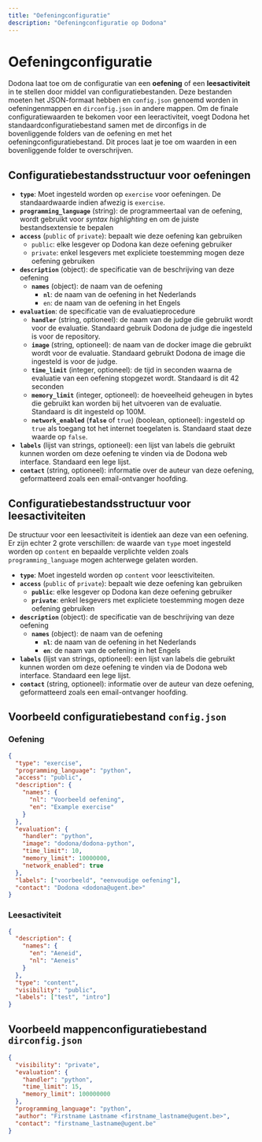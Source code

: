 ```yaml
---
title: "Oefeningconfiguratie"
description: "Oefeningconfiguratie op Dodona"
---
```


# Oefeningconfiguratie

Dodona laat toe om de configuratie van een **oefening** of een **leesactiviteit** in te stellen door middel van configuratiebestanden. Deze bestanden moeten het JSON-formaat hebben en `config.json` genoemd worden in oefeningenmappen en `dirconfig.json` in andere mappen. Om de finale configuratiewaarden te bekomen voor een leeractiviteit, voegt Dodona het standaardconfiguratiebestand samen met de dirconfigs in de bovenliggende folders van de oefening en met het oefeningconfiguratiebestand. Dit proces laat je toe om waarden in een bovenliggende folder te overschrijven.

## Configuratiebestandsstructuur voor oefeningen

- **`type`**: Moet ingesteld worden op `exercise` voor oefeningen. De standaardwaarde indien afwezig is `exercise`.
- **`programming_language`** (string): de programmeertaal van de oefening, wordt gebruikt voor *syntax highlighting* en om de juiste bestandsextensie te bepalen
- **`access`** (`public` of `private`): bepaalt wie deze oefening kan gebruiken
  - `public`: elke lesgever op Dodona kan deze oefening gebruiker
  - `private`: enkel lesgevers met expliciete toestemming mogen deze oefening gebruiken
- **`description`** (object): de specificatie van de beschrijving van deze oefening
  - **`names`** (object): de naam van de oefening
    - **`nl`**: de naam van de oefening in het Nederlands
    - `en`: de naam van de oefening in het Engels
- **`evaluation`**: de specificatie van de evaluatieprocedure
  - **`handler`** (string, optioneel): de naam van de judge die gebruikt wordt voor de evaluatie. Standaard gebruik Dodona de judge die ingesteld is voor de repository.
  - **`image`** (string, optioneel): de naam van de docker image die gebruikt wordt voor de evaluatie. Standaard gebruikt Dodona de image die ingesteld is voor de judge.
  - **`time_limit`** (integer, optioneel): de tijd in seconden waarna de evaluatie van een oefening stopgezet wordt. Standaard is dit 42 seconden
  - **`memory_limit`** (integer, optioneel): de hoeveelheid geheugen in bytes die gebruikt kan worden bij het uitvoeren van de evaluatie. Standaard is dit ingesteld op 100M.
  - **`network_enabled`** (**`false`** of `true`) (boolean, optioneel): ingesteld op `true` als toegang tot het internet toegelaten is. Standaard staat deze waarde op `false`.
- **`labels`** (lijst van strings, optioneel): een lijst van labels die gebruikt kunnen worden om deze oefening te vinden via de Dodona web interface. Standaard een lege lijst.
- **`contact`** (string, optioneel): informatie over de auteur van deze oefening, geformatteerd zoals een email-ontvanger hoofding.

## Configuratiebestandsstructuur voor leesactiviteiten

De structuur voor een leesactiviteit is identiek aan deze van een oefening. Er zijn echter 2 grote verschillen: de waarde van `type` moet ingesteld worden op `content` en bepaalde verplichte velden zoals `programming_language` mogen achterwege gelaten worden.

- **`type`**: Moet ingesteld worden op `content` voor leesctiviteiten.
- **`access`** (`public` of `private`): bepaalt wie deze oefening kan gebruiken
  - **`public`**: elke lesgever op Dodona kan deze oefening gebruiker
  - **`private`**: enkel lesgevers met expliciete toestemming mogen deze oefening gebruiken
- **`description`** (object): de specificatie van de beschrijving van deze oefening
  - **`names`** (object): de naam van de oefening
    - **`nl`**: de naam van de oefening in het Nederlands
    - **`en`**: de naam van de oefening in het Engels
- **`labels`** (lijst van strings, optioneel): een lijst van labels die gebruikt kunnen worden om deze oefening te vinden via de Dodona web interface. Standaard een lege lijst.
- **`contact`** (string, optioneel): informatie over de auteur van deze oefening, geformatteerd zoals een email-ontvanger hoofding.

## Voorbeeld configuratiebestand `config.json`

### Oefening

```json
{
  "type": "exercise",
  "programming_language": "python",
  "access": "public",
  "description": {
    "names": {
      "nl": "Voorbeeld oefening",
      "en": "Example exercise"
    }
  },
  "evaluation": {
    "handler": "python",
    "image": "dodona/dodona-python",
    "time_limit": 10,
    "memory_limit": 10000000,
    "network_enabled": true
  },
  "labels": ["voorbeeld", "eenvoudige oefening"],
  "contact": "Dodona <dodona@ugent.be>"
}
```

### Leesactiviteit

```json
{
  "description": {
    "names": {
      "en": "Aeneid",
      "nl": "Aeneis"
    }
  },
  "type": "content",
  "visibility": "public",
  "labels": ["test", "intro"]
}
```

## Voorbeeld mappenconfiguratiebestand `dirconfig.json`

```json
{
  "visibility": "private",
  "evaluation": {
    "handler": "python",
    "time_limit": 15,
    "memory_limit": 100000000
  },
  "programming_language": "python",
  "author": "Firstname Lastname <firstname_lastname@ugent.be>",
  "contact": "firstname_lastname@ugent.be"
}
```
